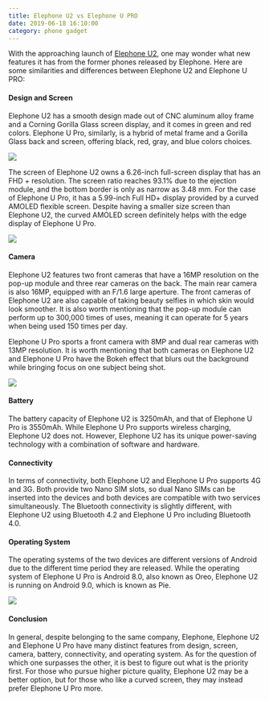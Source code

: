 ```yaml
---
title: Elephone U2 vs Elephone U PRO
date: 2019-06-18 16:10:00
category: phone gadget
---
```


With the approaching launch of [Elephone U2](https://www.elephone.hk/elephone-U2#/), one may wonder what new features it has from the former phones released by Elephone. Here are some similarities and differences between Elephone U2 and Elephone U PRO:

#### Design and Screen

Elephone U2 has a smooth design made out of CNC aluminum alloy frame and a Corning Gorilla Glass screen display, and it comes in green and red colors. Elephone U Pro, similarly, is a hybrid of metal frame and a Gorilla Glass back and screen, offering black, red, gray, and blue colors choices. 

![](/images/20.jpg)

The screen of Elephone U2 owns a 6.26-inch full-screen display that has an FHD + resolution. The screen ratio reaches 93.1% due to the ejection module, and the bottom border is only as narrow as 3.48 mm. For the case of Elephone U Pro, it has a 5.99-inch Full HD+ display provided by a curved AMOLED flexible screen. Despite having a smaller size screen than Elephone U2, the curved AMOLED screen definitely helps with the edge display of Elephone U Pro. 

![](/images/21.jpeg)

<!-- more -->

#### Camera

Elephone U2 features two front cameras that have a 16MP resolution on the pop-up module and three rear cameras on the back. The main rear camera is also 16MP, equipped with an F/1.6 large aperture. The front cameras of Elephone U2 are also capable of taking beauty selfies in which skin would look smoother. It is also worth mentioning that the pop-up module can perform up to 300,000 times of uses, meaning it can operate for 5 years when being used 150 times per day.

Elephone U Pro sports a front camera with 8MP and dual rear cameras with 13MP resolution. It is worth mentioning that both cameras on Elephone U2 and Elephone U Pro have the Bokeh effect that blurs out the background while bringing focus on one subject being shot.

![](/images/22.jpg)

#### Battery

The battery capacity of Elephone U2 is 3250mAh, and that of Elephone U Pro is 3550mAh. While Elephone U Pro supports wireless charging, Elephone U2 does not. However, Elephone U2 has its unique power-saving technology with a combination of software and hardware.

#### Connectivity

In terms of connectivity, both Elephone U2 and Elephone U Pro supports 4G and 3G. Both provide two Nano SIM slots, so dual Nano SIMs can be inserted into the devices and both devices are compatible with two services simultaneously. The Bluetooth connectivity is slightly different, with Elephone U2 using Bluetooth 4.2 and Elephone U Pro including Bluetooth 4.0.

#### Operating System

The operating systems of the two devices are different versions of Android due to the different time period they are released. While the operating system of Elephone U Pro is Android 8.0, also known as Oreo, Elephone U2 is running on Android 9.0, which is known as Pie.

![](/images/23.jpg)

#### Conclusion

In general, despite belonging to the same company, Elephone, Elephone U2 and Elephone U Pro have many distinct features from design, screen, camera, battery, connectivity, and operating system. As for the question of which one surpasses the other, it is best to figure out what is the priority first. For those who pursue higher picture quality, Elephone U2 may be a better option, but for those who like a curved screen, they may instead prefer Elephone U Pro more.